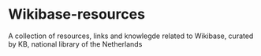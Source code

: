 # Wikibase-resources
A collection of resources, links and knowlegde related to Wikibase, curated by KB, national library of the Netherlands
